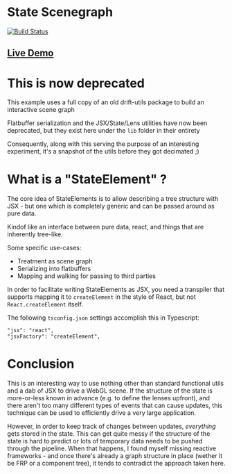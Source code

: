 # State Scenegraph

[![Build Status](https://travis-ci.org/dakom/state-scenegraph.svg?branch=master)](https://travis-ci.org/dakom/state-scenegraph)

## [Live Demo](https://dakom.github.io/state-scenegraph)

# This is now deprecated

This example uses a full copy of an old drift-utils package to build an interactive scene graph

Flatbuffer serialization and the JSX/State/Lens utilities have now been deprecated, but they exist here under the `lib` folder in their entirety

Consequently, along with this serving the purpose of an interesting experiment, it's a snapshot of the utils before they got decimated ;)

# What is a "StateElement" ?

The core idea of StateElements is to allow describing a tree structure with JSX - but one which is completely generic and can be passed around as pure data.

Kindof like an interface between pure data, react, and things that are inherently tree-like.

Some specific use-cases:

* Treatment as scene graph
* Serializing into flatbuffers
* Mapping and walking for passing to third parties

In order to facilitate writing StateElements as JSX, you need a transpiler that supports mapping it to `createElement` in the style of React, but not `React.createElement` itself.

The following `tsconfig.json` settings accomplish this in Typescript:

```
"jsx": "react",
"jsxFactory": "createElement",
```

# Conclusion

This is an interesting way to use nothing other than standard functional utils and a dab of JSX to drive a WebGL scene. If the structure of the state is more-or-less known in advance (e.g. to define the lenses upfront), and there aren't too many different types of events that can cause updates, this technique can be used to efficiently drive a very large application.

However, in order to keep track of changes between updates, _everything_ gets stored in the state. This can get quite messy if the structure of the state is hard to predict or lots of temporary data needs to be pushed through the pipeline. When that happens, I found myself missing reactive frameworks - and once there's already a graph structure in place (wether it be FRP or a component tree), it tends to contradict the approach taken here.
